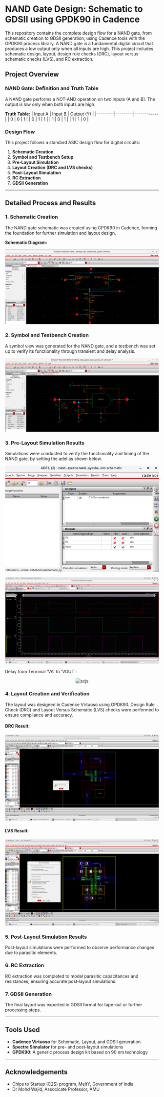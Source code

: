 # NAND Gate Design: Schematic to GDSII using GPDK90 in Cadence

This repository contains the complete design flow for a NAND gate, from schematic creation to GDSII generation, using Cadence tools with the GPDK90 process library. A NAND gate is a fundamental digital circuit that produces a low output only when all inputs are high. This project includes schematic design, layout, design rule checks (DRC), layout versus schematic checks (LVS), and RC extraction.

## Project Overview

### NAND Gate: Definition and Truth Table
A NAND gate performs a NOT-AND operation on two inputs (A and B). The output is low only when both inputs are high.

**Truth Table:**
| Input A | Input B | Output (Y) |
|---------|---------|------------|
|    0    |    0    |     1      |
|    0    |    1    |     1      |
|    1    |    0    |     1      |
|    1    |    1    |     0      |

### Design Flow
This project follows a standard ASIC design flow for digital circuits:
1. **Schematic Creation**
2. **Symbol and Testbench Setup**
3. **Pre-Layout Simulation**
4. **Layout Creation (DRC and LVS checks)**
5. **Post-Layout Simulation**
6. **RC Extraction**
7. **GDSII Generation**

---

## Detailed Process and Results

### 1. Schematic Creation
The NAND gate schematic was created using GPDK90 in Cadence, forming the foundation for further simulation and layout design.


**Schematic Diagram:**
<p align="center">
  <img src="nand_images/schematic.png" alt="sc" />
</p>

### 2. Symbol and Testbench Creation
A symbol view was generated for the NAND gate, and a testbench was set up to verify its functionality through transient and delay analysis.
<p align="center">
  <img src="nand_images/testbench.png" alt="sctes" />
</p>

### 3. Pre-Layout Simulation Results
Simulations were conducted to verify the functionality and timing of the NAND gate, by setting the adel as shown below.
<p align="center">
  <img src="nand_images/setup.png" alt="scaes" />
</p>

<p align="center">
  <img src="nand_images/NAND Transient.png" alt="scssjs" />
</p>

Delay from Terminal 'VA' to 'VOUT':
<p align="center">
  <img src="nand_images/ayeshadelaypre1" alt="scjs" />
</p>

### 4. Layout Creation and Verification
The layout was designed in Cadence Virtuoso using GPDK90. Design Rule Check (DRC) and Layout Versus Schematic (LVS) checks were performed to ensure compliance and accuracy.
#### DRC Result:
<p align="center">
  <img src="nand_images/drc nand no error.png"  />
</p>

#### LVS Result:
<p align="center">
  <img src="nand_images/lvs no error nand.png" />
</p>

### 5. Post-Layout Simulation Results
Post-layout simulations were performed to observe performance changes due to parasitic elements.

### 6. RC Extraction
RC extraction was completed to model parasitic capacitances and resistances, ensuring accurate post-layout simulations.

### 7. GDSII Generation
The final layout was exported in GDSII format for tape-out or further processing steps.

---

## Tools Used
- **Cadence Virtuoso** for Schematic, Layout, and GDSII generation
- **Spectre Simulator** for pre- and post-layout simulations
- **GPDK90**: A generic process design kit based on 90 nm technology

---

## Acknowledgements
- Chips to Startup (C2S) program, MeitY, Government of India
- Dr Mohd Wajid, Associcate Professor, AMU
